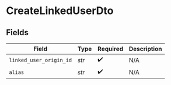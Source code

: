 # CreateLinkedUserDto


## Fields

| Field                   | Type                    | Required                | Description             |
| ----------------------- | ----------------------- | ----------------------- | ----------------------- |
| `linked_user_origin_id` | *str*                   | :heavy_check_mark:      | N/A                     |
| `alias`                 | *str*                   | :heavy_check_mark:      | N/A                     |